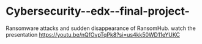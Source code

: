 # Cybersecurity--edx--final-project-
Ransomware attacks and sudden disappearance of RansomHub.
watch the presentation 
https://youtu.be/nQfOvpTqPk8?si=us4kk50WD11eYUKC
